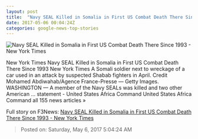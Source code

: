 ```yaml
---
layout: post
title:  "Navy SEAL Killed in Somalia in First US Combat Death There Since 1993 - New York Times"
date: 2017-05-06 00:04:24Z
categories: google-news-top-stories
---
```


![Navy SEAL Killed in Somalia in First US Combat Death There Since 1993 - New York Times](https://static01.nyt.com/images/2017/05/06/world/06somalia1_hp/06somalia1_hp-facebookJumbo.jpg)

New York Times Navy SEAL Killed in Somalia in First US Combat Death There Since 1993 New York Times A Somali soldier next to wreckage of a car used in an attack by suspected Shabab fighters in April. Credit Mohamed Abdiwahab/Agence France-Presse — Getty Images. WASHINGTON — A member of the Navy SEALs was killed and two other American ... statement - United States Africa Command United States Africa Command all 155 news articles »


Full story on F3News: [Navy SEAL Killed in Somalia in First US Combat Death There Since 1993 - New York Times](http://www.f3nws.com/n/uNApGE)

> Posted on: Saturday, May 6, 2017 5:04:24 AM

